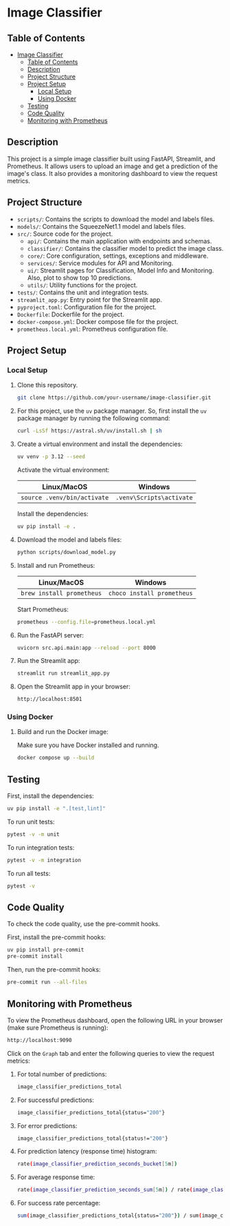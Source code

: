 # Image Classifier

## Table of Contents

- [Image Classifier](#image-classifier)
  - [Table of Contents](#table-of-contents)
  - [Description](#description)
  - [Project Structure](#project-structure)
  - [Project Setup](#project-setup)
    - [Local Setup](#local-setup)
    - [Using Docker](#using-docker)
  - [Testing](#testing)
  - [Code Quality](#code-quality)
  - [Monitoring with Prometheus](#monitoring-with-prometheus)

## Description

This project is a simple image classifier built using FastAPI, Streamlit, and Prometheus. It allows users to upload an image and get a prediction of the image's class. It also provides a monitoring dashboard to view the request metrics.

## Project Structure

- `scripts/`: Contains the scripts to download the model and labels files.
- `models/`: Contains the SqueezeNet1.1 model and labels files.
- `src/`: Source code for the project.
  - `api/`: Contains the main application with endpoints and schemas.
  - `classifier/`: Contains the classifier model to predict the image class.
  - `core/`: Core configuration, settings, exceptions and middleware.
  - `services/`: Service modules for API and Monitoring.
  - `ui/`: Streamlit pages for Classification, Model Info and Monitoring. Also, plot to show top 10 predictions.
  - `utils/`: Utility functions for the project.
- `tests/`: Contains the unit and integration tests.
- `streamlit_app.py`: Entry point for the Streamlit app.
- `pyproject.toml`: Configuration file for the project.
- `Dockerfile`: Dockerfile for the project.
- `docker-compose.yml`: Docker compose file for the project.
- `prometheus.local.yml`: Prometheus configuration file.

## Project Setup

### Local Setup

1. Clone this repository.

   ```bash
   git clone https://github.com/your-username/image-classifier.git
   ```

2. For this project, use the `uv` package manager. So, first install the `uv` package manager by running the following command:

   ```bash
   curl -LsSf https://astral.sh/uv/install.sh | sh
   ```

3. Create a virtual environment and install the dependencies:

   ```bash
   uv venv -p 3.12 --seed
   ```

   Activate the virtual environment:

   | Linux/MacOS                 | Windows                  |
   | --------------------------- | ------------------------ |
   | `source .venv/bin/activate` | `.venv\Scripts\activate` |

   Install the dependencies:

   ```bash
   uv pip install -e .
   ```

4. Download the model and labels files:

   ```bash
   python scripts/download_model.py
   ```

5. Install and run Prometheus:

   | Linux/MacOS               | Windows                    |
   | ------------------------- | -------------------------- |
   | `brew install prometheus` | `choco install prometheus` |

   Start Prometheus:

   ```bash
   prometheus --config.file=prometheus.local.yml
   ```

6. Run the FastAPI server:

   ```bash
   uvicorn src.api.main:app --reload --port 8000
   ```

7. Run the Streamlit app:

   ```bash
   streamlit run streamlit_app.py
   ```

8. Open the Streamlit app in your browser:

   ```bash
   http://localhost:8501
   ```

### Using Docker

1. Build and run the Docker image:

   Make sure you have Docker installed and running.

   ```bash
   docker compose up --build
   ```

## Testing

First, install the dependencies:

```bash
uv pip install -e ".[test,lint]"
```

To run unit tests:

```bash
pytest -v -m unit
```

To run integration tests:

```bash
pytest -v -m integration
```

To run all tests:

```bash
pytest -v
```

## Code Quality

To check the code quality, use the pre-commit hooks.

First, install the pre-commit hooks:

```bash
uv pip install pre-commit
pre-commit install
```

Then, run the pre-commit hooks:

```bash
pre-commit run --all-files
```

## Monitoring with Prometheus

To view the Prometheus dashboard, open the following URL in your browser (make sure Prometheus is running):

```bash
http://localhost:9090
```

Click on the `Graph` tab and enter the following queries to view the request metrics:

1. For total number of predictions:

   ```bash
   image_classifier_predictions_total
   ```

2. For successful predictions:

   ```bash
   image_classifier_predictions_total{status="200"}
   ```

3. For error predictions:

   ```bash
   image_classifier_predictions_total{status!="200"}
   ```

4. For prediction latency (response time) histogram:

   ```bash
   rate(image_classifier_prediction_seconds_bucket[5m])
   ```

5. For average response time:

   ```bash
   rate(image_classifier_prediction_seconds_sum[5m]) / rate(image_classifier_prediction_seconds_count[5m])
   ```

6. For success rate percentage:

   ```bash
   sum(image_classifier_predictions_total{status="200"}) / sum(image_classifier_predictions_total) * 100
   ```
